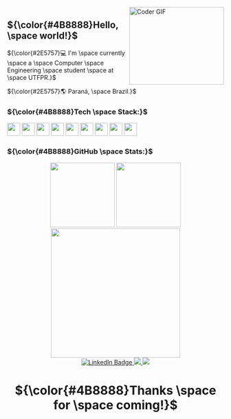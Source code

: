 <img align="right" src="https://media.giphy.com/media/v1.Y2lkPTc5MGI3NjExaGV5NHB5dnp0MGg4eWs1YmQyNWo5cmJqZmlnYWxodXdtNGtscnV3YyZlcD12MV9pbnRlcm5hbF9naWZfYnlfaWQmY3Q9Zw/I2nZMy0sI0ySA/giphy.gif" alt="Coder GIF" width="220" height="180">

## ${\color{#4B8888}Hello, \space world!}$ 
 ${\color{#2E5757}💻 I'm \space currently \space a \space Computer \space Engineering \space student \space at \space UTFPR.}$
 
 ${\color{#2E5757}🌎 Paraná, \space Brazil.}$

###  ${\color{#4B8888}Tech \space Stack:}$ 

<img height="30" width="30" src="https://cdn.jsdelivr.net/gh/devicons/devicon/icons/c/c-original.svg" /> <img height="30" width="30" src="https://cdn.jsdelivr.net/gh/devicons/devicon/icons/python/python-original.svg" /> 
<img height="30" width="30" src="https://cdn.jsdelivr.net/gh/devicons/devicon/icons/java/java-original.svg" />
<img height="30" width="30" src="https://cdn.jsdelivr.net/gh/devicons/devicon/icons/arduino/arduino-original.svg" />
<img height="30" width="30" src="https://cdn.jsdelivr.net/gh/devicons/devicon/icons/vscode/vscode-original.svg" />
<img height="30" width="30" src="https://cdn.jsdelivr.net/gh/devicons/devicon/icons/kotlin/kotlin-original.svg" />
<img height="30" width="30" src="https://cdn.jsdelivr.net/gh/devicons/devicon/icons/javascript/javascript-original.svg" />
<img height="30" width="30" src="https://cdn.jsdelivr.net/gh/devicons/devicon/icons/html5/html5-original.svg" />
<img height="30" width="30" src="https://cdn.jsdelivr.net/gh/devicons/devicon/icons/css3/css3-original.svg" />

###  ${\color{#4B8888}GitHub \space Stats:}$ 

<div align="center" justify-items="space-between">
  <img src="https://github-readme-stats.vercel.app/api?username=Carweni&rank_icon=github&theme=react&include_all_commits=true&count_private=true&title_color=7FC9C9" height="150em" />  
  <img src="https://github-readme-stats.vercel.app/api/top-langs/?username=Carweni&layout=compact&title_color=7FC9C9&theme=react" height="150em" />
</div>

<div id="header" align="center">
  <img src = "https://media.giphy.com/media/v1.Y2lkPTc5MGI3NjExYXgzZm9uNzg1YjFhZGRwcHU2ZXI1amRxcjVxaDc5aGQ0dGhtaHBtMCZlcD12MV9pbnRlcm5hbF9naWZfYnlfaWQmY3Q9Zw/10LKovKon8DENq/giphy.gif" width="300"/>
</div>

<div id="badges" align = "center">
  <a href="https://www.linkedin.com/in/caroline-morelli-da-silveira-2b4979235/">
    <img src="https://img.shields.io/badge/LinkedIn-blue?style=for-the-badge&logo=linkedin&logoColor=white" alt="LinkedIn Badge"/>
  </a>
  <a href = "mailto:caroline_ms2004@hotmail.com">
    <img src="https://img.shields.io/badge/-Email-D14836?style=for-the-badge&logo=gmail&logoColor=white" target="_blank">
  </a>
  <a href = "https://www.instagram.com/carol_m.s._/">
    <img src="https://img.shields.io/badge/-Instagram-%23E4405F?style=for-the-badge&logo=instagram&logoColor=white" target="_blank">
  </a>
</div>

<div id="counter" align="center">
  <img src="https://komarev.com/ghpvc/?username=Carweni&style=flat-square&color=blue" alt=""/>
</div>

<h1 align = "center">
  ${\color{#4B8888}Thanks \space for \space coming!}$ 
</h1>
